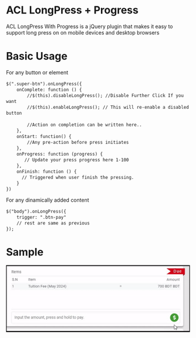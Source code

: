 # ACL LongPress + Progress
ACL LongPress With Progress is a jQuery plugin that makes it easy to support long press on on mobile devices and desktop browsers

# Basic Usage 
For any button or element
```
$(".super-btn").onLongPress({
    onComplete: function () {
        //$(this).disableLongPress(); //Disable Further Click If you want
        //$(this).enableLongPress(); // This will re-enable a disabled button

        //Action on completion can be written here..
    },
    onStart: function() {
        //Any pre-action before press initiates
    },
    onProgress: function (progress) {
       // Update your press progress here 1-100
    },
    onFinish: function () {
      // Triggered when user finish the pressing.
    }
})
```

For any dinamically added content
```
$("body").onLongPress({
    trigger: ".btn-pay"
    // rest are same as previous
});
```

# Sample
![alt text](https://github.com/imdrashedul/acllongpressprogress/blob/main/preview.gif?raw=true)
